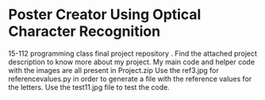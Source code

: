 # Poster Creator Using Optical Character Recognition
15-112 programming class final project repository . 
Find the attached project description to know more about my project.
My main code and helper code with the images are all present in Project.zip
Use the ref3.jpg for referencevalues.py in order to generate a file with the reference values for the letters.
Use the test11.jpg file to test the code.
